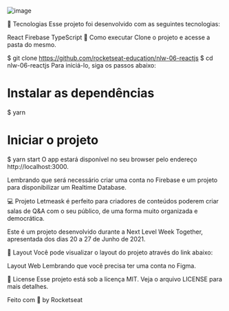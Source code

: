 ![image](https://user-images.githubusercontent.com/71355621/158290534-b5ba11cb-2e40-453d-b022-0f3f4918cc6c.png)


🧪 Tecnologias
Esse projeto foi desenvolvido com as seguintes tecnologias:

React
Firebase
TypeScript
🚀 Como executar
Clone o projeto e acesse a pasta do mesmo.

$ git clone https://github.com/rocketseat-education/nlw-06-reactjs
$ cd nlw-06-reactjs
Para iniciá-lo, siga os passos abaixo:

# Instalar as dependências
$ yarn

# Iniciar o projeto
$ yarn start
O app estará disponível no seu browser pelo endereço http://localhost:3000.

Lembrando que será necessário criar uma conta no Firebase e um projeto para disponibilizar um Realtime Database.

💻 Projeto
Letmeask é perfeito para criadores de conteúdos poderem criar salas de Q&A com o seu público, de uma forma muito organizada e democrática.

Este é um projeto desenvolvido durante a Next Level Week Together, apresentada dos dias 20 a 27 de Junho de 2021.

🔖 Layout
Você pode visualizar o layout do projeto através do link abaixo:

Layout Web
Lembrando que você precisa ter uma conta no Figma.

📝 License
Esse projeto está sob a licença MIT. Veja o arquivo LICENSE para mais detalhes.

Feito com 💜 by Rocketseat
